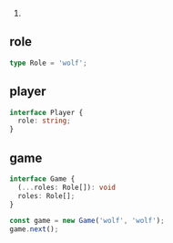 1. 

## role
```ts
type Role = 'wolf';
```

## player

```ts
interface Player {
  role: string;
}
```

## game

```ts
interface Game {
  (...roles: Role[]): void
  roles: Role[];
}

```

```ts
const game = new Game('wolf', 'wolf');
game.next();

```